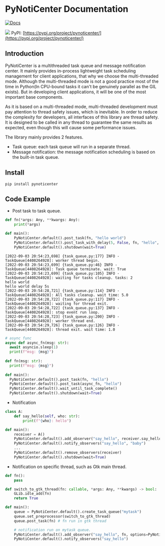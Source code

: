 PyNotiCenter Documentation
==========================

[![Docs](https://img.shields.io/badge/docs-latest-informational)](https://dzhsurf.github.io/pynoticenter/) 

![](https://pypi.org/static/images/logo-small.95de8436.svg) PyPI: [https://pypi.org/project/pynoticenter/](https://pypi.org/project/pynoticenter/)



## Introduction

PyNotiCenter is a multithreaded task queue and message notification center. It mainly provides in-process lightweight task scheduling management for client applications, that why we choose the multi-threaded mode. Although the multi-threaded mode is not a good practice most of the time in Python(In CPU-bound tasks it can't be genuinely parallel as the GIL exists). But in developing client applications, it will be one of the most important base components.

As it is based on a multi-threaded mode, multi-threaded development must pay attention to thread safety issues, which is inevitable. In order to reduce the complexity for developers, all interfaces of this library are thread safety. It is designed to be called in any thread to guarantee the same results as expected, even though this will cause some performance issues.

The library mainly provides 2 features.

* Task queue: each task queue will run in a separate thread.
* Message notification: the message notification scheduling is based on the built-in task queue.



## Install

```shell
pip install pynoticenter
```

## Code Example

* Post task to task queue.

```python
def fn(*args: Any, **kwargs: Any):
    print(*args)

def main():
    PyNotiCenter.default().post_task(fn, "hello world")
    PyNotiCenter.default().post_task_with_delay(5, False, fn, "hello", "world", "delay 5s")
    PyNotiCenter.default().shutdown(wait=True)
```

```shell
[2022-09-03 20:54:23,698] {task_queue.py:177} INFO - TaskQueue[4408264928]: worker thread begin.
[2022-09-03 20:54:23,699] {task_queue.py:46} INFO - TaskQueue[4408264928]: Task queue terminate. wait: True
[2022-09-03 20:54:23,699] {task_queue.py:105} INFO - TaskQueue[4408264928]: waiting for tasks cleanup. tasks: 2
hello world
hello world delay 5s
[2022-09-03 20:54:28,721] {task_queue.py:114} INFO - TaskQueue[4408264928]: All tasks cleanup. wait time: 5.0
[2022-09-03 20:54:28,722] {task_queue.py:117} INFO - TaskQueue[4408264928]: waiting for thread exit.
[2022-09-03 20:54:28,722] {task_queue.py:137} INFO - TaskQueue[4408264928]: stop event run loop.
[2022-09-03 20:54:28,723] {task_queue.py:200} INFO - TaskQueue[4408264928]: worker thread end.
[2022-09-03 20:54:29,726] {task_queue.py:126} INFO - TaskQueue[4408264928]: thread exit. wait time: 1.0
```

```python
# async func
async def async_fn(msg: str):
  await asyncio.sleep(1)
  print(f"msg: {msg}")
 
def fn(msg: str):
  print(f"msg: {msg}")
  
def main():
  PyNotiCenter.default().post_task(fn, "hello")
  PyNotiCenter.default().post_task(async_fn, "hello")
  PyNotiCenter.default().wait_until_task_complete()
  PyNotiCenter.default().shutdown(wait=True)
```



* Notification

```python
class A:
    def say_hello(self, who: str):
        print(f"{who}: hello")

def main():
    receiver = A()
    PyNotiCenter.default().add_observer("say_hello", receiver.say_hello, receiver)
    PyNotiCenter.default().notify_observers("say_hello", "baby")
    ...
    PyNotiCenter.default().remove_observers(receiver)
    PyNotiCenter.default().shutdown(wait=True)
```

* Notification on specific thread, such as Gtk main thread.

```python
def fn():
    pass

def switch_to_gtk_thread(fn: callable, *args: Any, **kwargs) -> bool:
    GLib.idle_add(fn)
    return True

def main():
    queue = PyNotiCenter.default().create_task_queue("mytask")
    queue.set_preprocessor(switch_to_gtk_thread)
    queue.post_task(fn) # fn run in gtk thread

    # notification run on mytask queue.
    PyNotiCenter.default().add_observer("say_hello", fn, options=PyNotiOptions(queue="mytask"))
    PyNotiCenter.default().notify_observers("say_hello")
```

